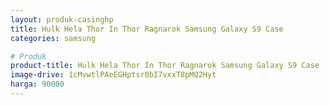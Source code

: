 ```yaml
---
layout: produk-casinghp
title: Hulk Hela Thor In Thor Ragnarok Samsung Galaxy S9 Case
categories: samsung

# Produk
product-title: Hulk Hela Thor In Thor Ragnarok Samsung Galaxy S9 Case
image-drive: 1cMvwtlPAeEGHptsr0bI7vxxT8pMQ2Hyt
harga: 90000
---
```

